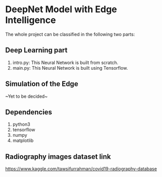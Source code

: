 # **DeepNet Model with Edge Intelligence**

The whole project can be classified in the following two parts:  

## **Deep Learning part**  
1. intro.py: This Neural Network is built from scratch.
2. main.py: This Neural Network is built using Tensorflow.

## **Simulation of the Edge**  
~Yet to be decided~

## Dependencies  
1. python3  
2. tensorflow  
3. numpy  
4. matplotlib

## Radiography images dataset link  
https://www.kaggle.com/tawsifurrahman/covid19-radiography-database